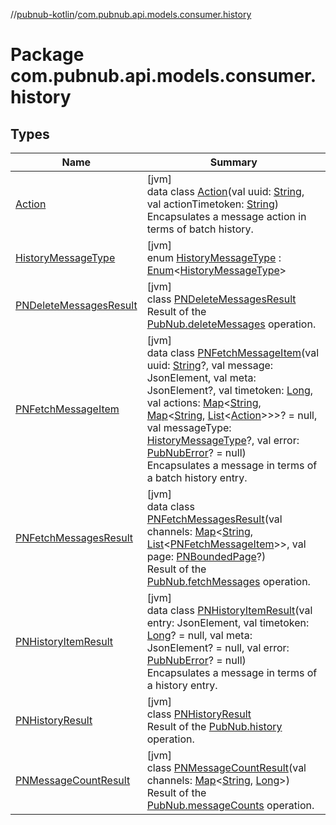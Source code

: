 //[pubnub-kotlin](../../index.md)/[com.pubnub.api.models.consumer.history](index.md)

# Package com.pubnub.api.models.consumer.history

## Types

| Name | Summary |
|---|---|
| [Action](-action/index.md) | [jvm]<br>data class [Action](-action/index.md)(val uuid: [String](https://kotlinlang.org/api/latest/jvm/stdlib/kotlin/-string/index.html), val actionTimetoken: [String](https://kotlinlang.org/api/latest/jvm/stdlib/kotlin/-string/index.html))<br>Encapsulates a message action in terms of batch history. |
| [HistoryMessageType](-history-message-type/index.md) | [jvm]<br>enum [HistoryMessageType](-history-message-type/index.md) : [Enum](https://kotlinlang.org/api/latest/jvm/stdlib/kotlin/-enum/index.html)&lt;[HistoryMessageType](-history-message-type/index.md)&gt; |
| [PNDeleteMessagesResult](-p-n-delete-messages-result/index.md) | [jvm]<br>class [PNDeleteMessagesResult](-p-n-delete-messages-result/index.md)<br>Result of the [PubNub.deleteMessages](../com.pubnub.api/-pub-nub/delete-messages.md) operation. |
| [PNFetchMessageItem](-p-n-fetch-message-item/index.md) | [jvm]<br>data class [PNFetchMessageItem](-p-n-fetch-message-item/index.md)(val uuid: [String](https://kotlinlang.org/api/latest/jvm/stdlib/kotlin/-string/index.html)?, val message: JsonElement, val meta: JsonElement?, val timetoken: [Long](https://kotlinlang.org/api/latest/jvm/stdlib/kotlin/-long/index.html), val actions: [Map](https://kotlinlang.org/api/latest/jvm/stdlib/kotlin.collections/-map/index.html)&lt;[String](https://kotlinlang.org/api/latest/jvm/stdlib/kotlin/-string/index.html), [Map](https://kotlinlang.org/api/latest/jvm/stdlib/kotlin.collections/-map/index.html)&lt;[String](https://kotlinlang.org/api/latest/jvm/stdlib/kotlin/-string/index.html), [List](https://kotlinlang.org/api/latest/jvm/stdlib/kotlin.collections/-list/index.html)&lt;[Action](-action/index.md)&gt;&gt;&gt;? = null, val messageType: [HistoryMessageType](-history-message-type/index.md)?, val error: [PubNubError](../com.pubnub.api/-pub-nub-error/index.md)? = null)<br>Encapsulates a message in terms of a batch history entry. |
| [PNFetchMessagesResult](-p-n-fetch-messages-result/index.md) | [jvm]<br>data class [PNFetchMessagesResult](-p-n-fetch-messages-result/index.md)(val channels: [Map](https://kotlinlang.org/api/latest/jvm/stdlib/kotlin.collections/-map/index.html)&lt;[String](https://kotlinlang.org/api/latest/jvm/stdlib/kotlin/-string/index.html), [List](https://kotlinlang.org/api/latest/jvm/stdlib/kotlin.collections/-list/index.html)&lt;[PNFetchMessageItem](-p-n-fetch-message-item/index.md)&gt;&gt;, val page: [PNBoundedPage](../com.pubnub.api.models.consumer/-p-n-bounded-page/index.md)?)<br>Result of the [PubNub.fetchMessages](../com.pubnub.api/-pub-nub/fetch-messages.md) operation. |
| [PNHistoryItemResult](-p-n-history-item-result/index.md) | [jvm]<br>data class [PNHistoryItemResult](-p-n-history-item-result/index.md)(val entry: JsonElement, val timetoken: [Long](https://kotlinlang.org/api/latest/jvm/stdlib/kotlin/-long/index.html)? = null, val meta: JsonElement? = null, val error: [PubNubError](../com.pubnub.api/-pub-nub-error/index.md)? = null)<br>Encapsulates a message in terms of a history entry. |
| [PNHistoryResult](-p-n-history-result/index.md) | [jvm]<br>class [PNHistoryResult](-p-n-history-result/index.md)<br>Result of the [PubNub.history](../com.pubnub.api/-pub-nub/history.md) operation. |
| [PNMessageCountResult](-p-n-message-count-result/index.md) | [jvm]<br>class [PNMessageCountResult](-p-n-message-count-result/index.md)(val channels: [Map](https://kotlinlang.org/api/latest/jvm/stdlib/kotlin.collections/-map/index.html)&lt;[String](https://kotlinlang.org/api/latest/jvm/stdlib/kotlin/-string/index.html), [Long](https://kotlinlang.org/api/latest/jvm/stdlib/kotlin/-long/index.html)&gt;)<br>Result of the [PubNub.messageCounts](../com.pubnub.api/-pub-nub/message-counts.md) operation. |
